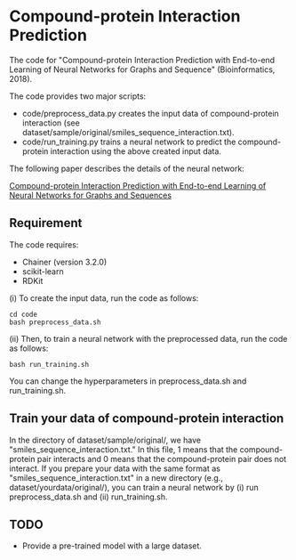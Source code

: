 # Compound-protein Interaction Prediction

The code for "Compound-protein Interaction Prediction
with End-to-end Learning of Neural Networks for Graphs and Sequence" (Bioinformatics, 2018).

The code provides two major scripts:

- code/preprocess_data.py creates the input data of compound-protein interaction
(see dataset/sample/original/smiles_sequence_interaction.txt).
- code/run_training.py trains a neural network to predict the compound-protein interaction
using the above created input data.

The following paper describes the details of the neural network:

[Compound-protein Interaction Prediction with End-to-end Learning of Neural Networks for Graphs and Sequences](https://academic.oup.com/bioinformatics/advance-article-abstract/doi/10.1093/bioinformatics/bty535/5050020?redirectedFrom=PDF)


## Requirement

The code requires:

- Chainer (version 3.2.0)
- scikit-learn
- RDKit

(i) To create the input data, run the code as follows:
```
cd code
bash preprocess_data.sh
```

(ii) Then, to train a neural network with the preprocessed data, run the code as follows:
```
bash run_training.sh
```

You can change the hyperparameters in preprocess_data.sh and run_training.sh.


## Train your data of compound-protein interaction
In the directory of dataset/sample/original/, we have "smiles_sequence_interaction.txt."
In this file, 1 means that the compound-protein pair interacts
and 0 means that the compound-protein pair does not interact.
If you prepare your data with the same format as "smiles_sequence_interaction.txt"
in a new directory (e.g., dataset/yourdata/original/),
you can train a neural network by (i) run preprocess_data.sh and (ii) run_training.sh.


## TODO

- Provide a pre-trained model with a large dataset.
